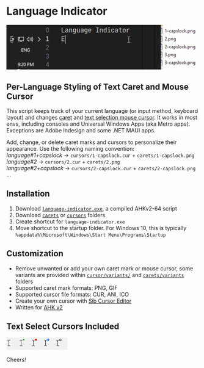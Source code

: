 # Language Indicator

<img src="img/how-it-work.gif" width="507" alt="language indicator for text caret and mouse cursor" />

## Per-Language Styling of Text Caret and Mouse Cursor

This script keeps track of your current language (or input method, keyboard layout) and changes [caret](https://en.wikipedia.org/wiki/Caret_navigation) and [text selection mouse cursor](<https://en.wikipedia.org/wiki/Cursor_(user_interface)#I-beam_pointer>).
It works in most envs, including consoles and Universal Windows Apps (aka Metro apps).
Exceptions are Adobe Indesign and some .NET MAUI apps.

Add, change, or delete caret marks and cursors to personalize their appearance.
Use the following naming convention:  
_language#1+capslock_ → `cursors/1-capslock.cur` + `carets/1-capslock.png`  
_language#2_ → `cursors/2.cur` + `carets/2.png`  
_language#2+capslock_ → `cursors/2-capslock.cur` + `carets/2-capslock.png`  
...

## Installation

1. Download [`language-indicator.exe`](language-indicator.exe), a compiled AHKv2-64 script
2. Download [`carets`](./carets) or [`cursors`](./cursors) folders
3. Create shortcut for `language-indicator.exe`
4. Move shortcut to the startup folder. For Windows 10, this is typically `%appdata%\Microsoft\Windows\Start Menu\Programs\Startup`

## Customization

-   Remove unwanted or add your own caret mark or mouse cursor, some variants are provided within [`cursor/variants/`](./cursor/variants/) and [`carets/variants`](./carets/variants) folders
-   Supported caret mark formats: PNG, GIF
-   Supported cursor file formats: CUR, ANI, ICO
-   Create your own cursor with [Sib Cursor Editor](http://www.sibcode.com/cursor-editor/)
-   Written for [AHK v2](https://www.autohotkey.com/docs/v2/)

## Text Select Cursors Included

<img align="left" src="img/ibeam-default.jpg" alt="default i-beam cursor" />
<img align="left" src="img/ibeam-dot-green.jpg" alt="i-beam cursor with dot" />
<img align="left" src="img/ibeam-circle-red.jpg" alt="i-beam cursor with circle" />
<img align="left" src="img/ibeam-arrow-up-blue.jpg" alt="i-beam cursor with arrow up" />
<img src="img/ibeam-g.jpg" alt="i-beam cursor with letter g" />

Cheers!
